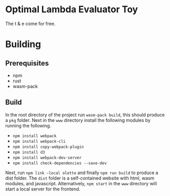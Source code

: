 # Optimal Lambda Evaluator Toy

The t & e come for free.

# Building

## Prerequisites
* npm
* rust
* wasm-pack

## Build

In the root directory of the project run `wasm-pack build`, this should produce a `pkg` folder. Next in the `www` directory install the following modules by running the following.

* `npm install webpack`
* `npm install webpack-cli`
* `npm install copy-webpack-plugin`
* `npm install d3`
* `npm install webpack-dev-server`
* `npm install check-dependencies --save-dev`

Next, run `npm link –local olette` and finally `npm run build` to produce a dist folder. The `dist` folder is a self-contained website with html, wasm modules, and javascript. Alternatively, `npm start` in the `www` directory will start a local server for the frontend.
